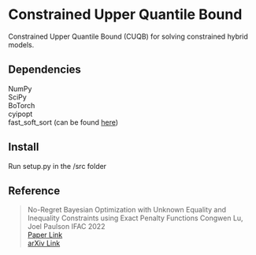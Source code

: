 Constrained Upper Quantile Bound
==================================

Constrained Upper Quantile Bound (CUQB) for solving constrained hybrid models. 

Dependencies
------------

NumPy \
SciPy \
BoTorch \
cyipopt \
fast_soft_sort (can be found [here](https://github.com/google-research/fast-soft-sort/blob/master/README.md))

Install
-------

Run setup.py in the /src folder

Reference
---------
> No-Regret Bayesian Optimization with Unknown Equality and Inequality Constraints using Exact Penalty Functions
> Congwen Lu, Joel Paulson
> IFAC 2022 \
> [Paper Link](https://www.sciencedirect.com/science/article/pii/S2405896322009648) \
> [arXiv Link](https://arxiv.org/pdf/2305.03824.pdf)

